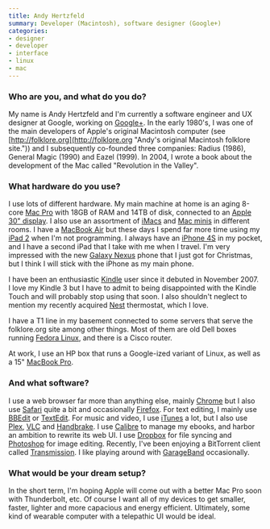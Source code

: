 ```yaml
---
title: Andy Hertzfeld
summary: Developer (Macintosh), software designer (Google+)
categories:
- designer
- developer
- interface
- linux
- mac
---
```


### Who are you, and what do you do?

My name is Andy Hertzfeld and I'm currently a software engineer and UX designer at Google, working on [Google+][google-plus]. In the early 1980's, I was one of the main developers of Apple's original Macintosh computer (see [http://folklore.org](http://folklore.org "Andy's original Macintosh folklore site.")) and I subsequently co-founded three companies: Radius (1986), General Magic (1990) and Eazel (1999). In 2004, I wrote a book about the development of the Mac called "Revolution in the Valley".

### What hardware do you use?

I use lots of different hardware. My main machine at home is an aging 8-core [Mac Pro][mac-pro] with 18GB of RAM and 14TB of disk, connected to an [Apple 30" display][cinema-display]. I also use an assortment of [iMacs][imac] and [Mac minis][mac-mini] in different rooms. I have a [MacBook Air][macbook-air] but these days I spend far more time using my [iPad 2][ipad-2] when I'm not programming. I always have an [iPhone 4S][iphone-4s] in my pocket, and I have a second iPad that I take with me when I travel. I'm very impressed with the new [Galaxy Nexus][galaxy-nexus] phone that I just got for Christmas, but I think I will stick with the iPhone as my main phone.

I have been an enthusiastic [Kindle][] user since it debuted in November 2007. I love my Kindle 3 but I have to admit to being disappointed with the Kindle Touch and will probably stop using that soon. I also shouldn't neglect to mention my recently acquired [Nest][] thermostat, which I love.

I have a T1 line in my basement connected to some servers that serve the folklore.org site among other things. Most of them are old Dell boxes running [Fedora Linux][fedora], and there is a Cisco router.

At work, I use an HP box that runs a Google-ized variant of Linux, as well as a 15" [MacBook Pro][macbook-pro].

### And what software?

I use a web browser far more than anything else, mainly [Chrome][] but I also use [Safari][] quite a bit and occasionally [Firefox][]. For text editing, I mainly use [BBEdit][] or [TextEdit][]. For music and video, I use [iTunes][] a lot, but I also use [Plex][], [VLC][] and [Handbrake][]. I use [Calibre][] to manage my ebooks, and harbor an ambition to rewrite its web UI. I use [Dropbox][] for file syncing and [Photoshop][] for image editing. Recently, I've been enjoying a BitTorrent client called [Transmission][]. I like playing around with [GarageBand][] occasionally.

### What would be your dream setup?

In the short term, I'm hoping Apple will come out with a better Mac Pro soon with Thunderbolt, etc. Of course I want all of my devices to get smaller, faster, lighter and more capacious and energy efficient. Ultimately, some kind of wearable computer with a telepathic UI would be ideal.

[cinema-display]: https://en.wikipedia.org/wiki/Apple_Cinema_Display "An LCD display."
[galaxy-nexus]: http://www.google.com/nexus/ "An Android-based smartphone."
[imac]: https://www.apple.com/imac/ "An all-in-one computer."
[ipad-2]: https://www.apple.com/ipad/ "A tablet device."
[iphone-4s]: https://en.wikipedia.org/wiki/IPhone_4S "A smartphone."
[kindle]: https://www.amazon.com/Kindle-Ereader-ebook-reader/dp/B007HCCNJU "A digital book reader."
[mac-mini]: https://www.apple.com/mac-mini/ "A small desktop computer."
[mac-pro]: https://www.apple.com/mac-pro/ "The Intel-based Mac tower computer."
[macbook-air]: https://www.apple.com/macbook-air/ "A very thin laptop."
[macbook-pro]: https://www.apple.com/macbook-pro/ "A laptop."
[nest]: https://nest.com/ "A clever thermostat."
[bbedit]: http://www.barebones.com/products/bbedit/ "A text editor for the Mac."
[calibre]: https://calibre-ebook.com/ "An ebook library management tool."
[chrome]: https://www.google.com/intl/en/chrome/browser/ "A WebKit-based browser, where each tab runs in its own thread."
[dropbox]: https://www.dropbox.com/ "Online syncing and storage."
[fedora]: https://getfedora.org/ "A Linux distribution."
[firefox]: https://www.mozilla.org/en-US/firefox/new/ "A cross-platform open-source web browser."
[garageband]: https://www.apple.com/mac/garageband/ "An audio recording and editing tool for the Mac."
[google-plus]: https://en.wikipedia.org/wiki/Google%2B "A social network."
[handbrake]: https://handbrake.fr/ "Cross-platform, open source video encoding software."
[itunes]: https://www.apple.com/itunes/ "A jukebox application and online store."
[photoshop]: https://www.adobe.com/products/photoshop.html "A bitmap image editor."
[plex]: https://plex.tv/ "Media center software."
[safari]: https://www.apple.com/safari/ "A fast web browser."
[textedit]: https://support.apple.com/en-us/HT2523 "A text editor included with Mac OS X."
[transmission]: https://transmissionbt.com/ "A BitTorrent client."
[vlc]: http://www.videolan.org/vlc/ "An open-source media player."
